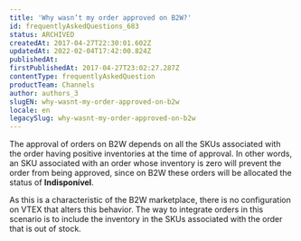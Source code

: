 ```yaml
---
title: 'Why wasn’t my order approved on B2W?'
id: frequentlyAskedQuestions_683
status: ARCHIVED
createdAt: 2017-04-27T22:30:01.602Z
updatedAt: 2022-02-04T17:42:00.824Z
publishedAt: 
firstPublishedAt: 2017-04-27T23:02:27.287Z
contentType: frequentlyAskedQuestion
productTeam: Channels
author: authors_3
slugEN: why-wasnt-my-order-approved-on-b2w
locale: en
legacySlug: why-wasnt-my-order-approved-on-b2w
---
```


The approval of orders on B2W depends on all the SKUs associated with the order having positive inventories at the time of approval. In other words, an SKU associated with an order whose inventory is zero will prevent the order from being approved, since on B2W these orders will be allocated the status of **Indisponível**.

As this is a characteristic of the B2W marketplace, there is no configuration on VTEX that alters this behavior. The way to integrate orders in this scenario is to include the inventory in the SKUs associated with the order that is out of stock.

